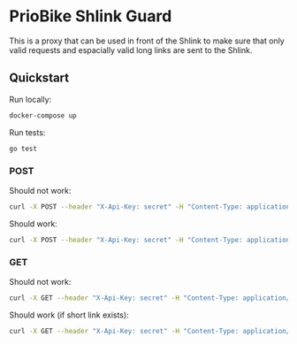 # PrioBike Shlink Guard

This is a proxy that can be used in front of the Shlink to make sure that only valid requests and espacially valid long links are sent to the Shlink.

## Quickstart

Run locally:
```bash
docker-compose up
```

Run tests:
```bash
go test
```

### POST 

Should not work:
```bash
curl -X POST --header "X-Api-Key: secret" -H "Content-Type: application/json" -d @example_long_link_base64_invalid.json  http://localhost/rest/v3/short-urls
```

Should work:
```bash
curl -X POST --header "X-Api-Key: secret" -H "Content-Type: application/json" -d @example_long_link_shortcut_location.json  http://localhost/rest/v3/short-urls
```

### GET

Should not work:
```bash
curl -X GET --header "X-Api-Key: secret" -H "Content-Type: application/json" http://localhost/rest/v3/short-urls
```

Should work (if short link exists):
```bash
curl -X GET --header "X-Api-Key: secret" -H "Content-Type: application/json" http://localhost/rest/v3/short-urls/segrs4
```